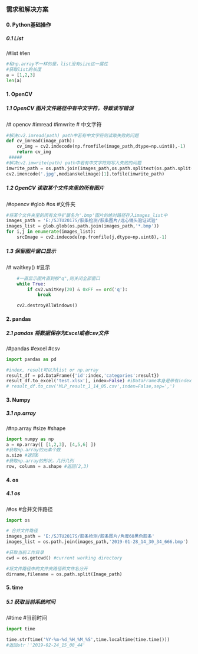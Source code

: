 ### 需求和解决方案

#### 0. Python基础操作
##### 0.1 List
/#list #len 
```python
#和np.array不一样的是，list没有size这一属性
#获取list的长度
a = [1,2,3]
len(a)
```

#### 1. OpenCV
##### 1.1 OpenCV 图片文件路径中有中文字符，导致读写错误
   /# opencv #imread  #imwrite # 中文字符 
```python
#解决cv2.imread(path) path中若有中文字符则读取失败的问题
def cv_imread(image_path):
    cv_img = cv2.imdecode(np.fromfile(image_path,dtype=np.uint8),-1)
    return cv_img
 #####
#解决cv2.imwrite(path) path中若有中文字符则写入失败的问题
imwrite_path = os.path.join(images_path,os.path.splitext(os.path.split(j)[-1])[0]+'medianskelimage'+'.jpg')
cv2.imencode('.jpg',medianskelimage)[1].tofile(imwrite_path)
```

##### 1.2   OpenCV 读取某个文件夹里的所有图片
  /#opencv #glob #os #文件夹
```python
#将某个文件夹里的所有文件扩展名为'.bmp'图片的绝对路径存入images_list中
images_path = 'E:/SJTU2017S/胶条检测/胶条图片/远心镜头验证试验'
images_list = glob.glob(os.path.join(images_path,'*.bmp'))
for i,j in enumerate(images_list):
    srcImage = cv2.imdecode(np.fromfile(j,dtype=np.uint8),-1)
```

##### 1.3 保留图片窗口显示
/# waitkey() #显示
```python
    #一直显示图片直到按"q",则关闭全部窗口
    while True:
        if cv2.waitKey(20) & 0xFF == ord('q'):
            break

    cv2.destroyAllWindows()
```

#### 2. pandas
##### 2.1  pandas 将数据保存为Excel或者csv文件
/#pandas #excel #csv
```python
import pandas as pd

#index, result可以为list or np.array
result_df = pd.DataFrame({'id':index,'categories':result}) 
result_df.to_excel('test.xlsx'), index=False) #iDataFrame本身是带有index这一列的,从0开始，写入Excel时默认index为True,即将这一行也写入Excel中，修改index=False，则不写入该列
# result_df.to_csv('MLP_result_1_14_05.csv',index=False,sep=',')
```
#### 3. Numpy
##### 3.1 np.array
/#np.array #size #shape 
```python
import numpy as np
a = np.array([ [1,2,3], [4,5,6] ])
#获取np.array的元素个数
a.size #返回6
#获取np.array的形状，几行几列
row, column = a.shape #返回(2,3)
```

#### 4.  os
##### 4.1  os
/#os #合并文件路径 
```python
import os

# 合并文件路径
images_path = 'E:/SJTU2017S/胶条检测/胶条图片/角度60黑色胶条'
images_list = os.path.join(images_path,'2019-01-28_14_30_34_666.bmp')

#获取当前工作目录
cwd = os.getcwd() #current working directory

#将文件路径中的文件夹路径和文件名分开
dirname,filename = os.path.split(Image_path)
```

#### 5. time
##### 5.1  获取当前系统时间
/#time #当前时间 
```python
import time

time.strftime('%Y-%m-%d_%H_%M_%S',time.localtime(time.time())) 
#返回str：'2019-02-24_15_08_44' 
```


​    